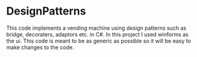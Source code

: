 # DesignPatterns 
This code implements a vending machine using design patterns such as bridge, decoraters, adaptors etc. in C#.
In this project I used winforms as the ui.
This code is meant to be as generic as possible so it will be easy to make changes to the code.
